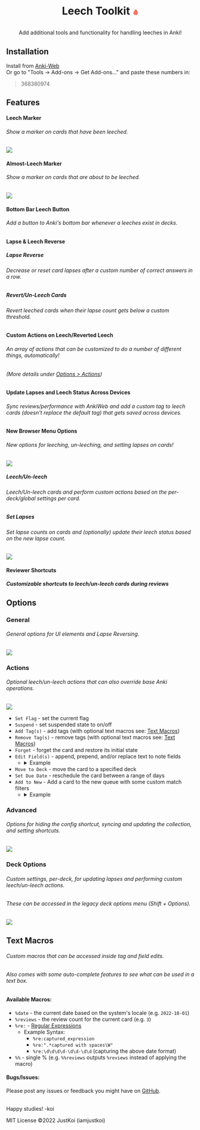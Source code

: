 # <p align="center">Leech Toolkit <span style="color: transparent; font-size: .6em; text-shadow: 0 0 0 rgb(248, 105, 86);">🩸</span></p>

<p align="center">Add additional tools and functionality for handling leeches in Anki!</p>

## Installation

Install from [Anki-Web](https://ankiweb.net/shared/info/368380974)  
Or go to "Tools -> Add-ons -> Get Add-ons..." and paste these numbers in:
> 368380974

## Features

#### Leech Marker

###### Show a marker on cards that have been leeched.

<img src="res/img/example/leech-mark.png">

#### Almost-Leech Marker

###### Show a marker on cards that are about to be leeched.

<img src="res/img/example/almost-leech-mark.png">

#### Bottom Bar Leech Button

###### Add a button to Anki's bottom bar whenever a leeches exist in decks.

#### Lapse & Leech Reverse

##### Lapse Reverse

###### Decrease or reset card lapses after a custom number of correct answers in a row.

##### Revert/Un-Leech Cards

###### Revert leeched cards when their lapse count gets below a custom threshold.

#### Custom Actions on Leech/Reverted Leech

###### An array of actions that can be customized to do a number of different things, automatically!

###### (More details under [Options > Actions](#actions))

#### Update Lapses and Leech Status Across Devices

<h6> 
Sync reviews/performance with AnkiWeb and add a custom tag to leech cards 
(doesn't replace the default tag) that gets saved across devices. 
</h6>

#### New Browser Menu Options

###### New options for leeching, un-leeching, and setting lapses on cards!

<img src="res/img/example/browser-options.png">

##### Leech/Un-leech

###### Leech/Un-leech cards and perform custom actions based on the per-deck/global settings per card.

##### Set Lapses

###### Set lapse counts on cards and (optionally) update their leech status based on the new lapse count.

<img src="res/img/example/set-lapses.png">

#### Reviewer Shortcuts

##### Customizable shortcuts to leech/un-leech cards during reviews

## Options

### General

###### General options for UI elements and Lapse Reversing.

<img src="res/img/example/options-general.png">

### Actions

###### Optional leech/un-leech actions that can also override base Anki operations.

<img src="res/img/example/options-actions.png">

- `Set Flag` - set the current flag
- `Suspend` - set suspended state to on/off
- `Add Tag(s)` - add tags (with optional text macros see: [Text Macros](#text-macros))
- `Remove Tag(s)` - remove tags (with optional text macros see: [Text Macros](#text-macros))
- `Forget` - forget the card and restore its initial state
- `Edit Field(s)` - append, prepend, and/or replace text to note fields
    - <details>
        <summary>Example</summary>    
        <img src="res/img/example/options-edit-fields.png">  
        </details>
- `Move to Deck` - move the card to a specified deck
- `Set Due Date` - reschedule the card between a range of days
- `Add to New` - Add a card to the new queue with some custom match filters
    - <details>
        <summary>Example</summary>    
        <img src="res/img/example/options-add-to-new.png">  
        </details>

### Advanced

###### Options for hiding the config shortcut, syncing and updating the collection, and setting shortcuts.

<img src="res/img/example/options-advanced.png">

### Deck Options

###### Custom settings, per-deck, for updating lapses and performing custom leech/un-leech actions.

###### These can be accessed in the legacy deck options menu (Shift + Options).

<img src="res/img/example/options-deckoptions.png">

## Text Macros

###### Custom macros that can be accessed inside tag and field edits.

###### Also comes with some auto-complete features to see what can be used in a text box.

#### Available Macros:

- `%date` - the current date based on the system's locale (e.g. `2022-10-01`)
- `%reviews` - the review count for the current card (e.g. `3`)
- `%re:` - [Regular Expressions](https://learnxinyminutes.com/docs/pcre/)
    - Example Syntax:
        - `%re:captured_expression`
        - `%re:".*captured with spaces\W"`
        - `%re:\d\d\d\d-\d\d-\d\d` (capturing the above date format)
- `%%` - single % (e.g. `%%reviews` outputs `%reviews` instead of applying the macro)

#### Bugs/Issues:

Please post any issues or feedback you might have on [GitHub](https://github.com/iamjustkoi/LeechToolkit/issues).
<br></br>

Happy studies! -koi

MIT License ©2022 JustKoi (iamjustkoi)
